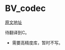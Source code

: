 # BV_codec

[原文地址](https://www.zhihu.com/question/381784377/answer/1099438784)

待翻译到C。

* 需要高精度库，暂时不写。
